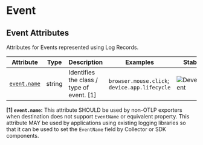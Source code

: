 <!-- NOTE: THIS FILE IS AUTOGENERATED. DO NOT EDIT BY HAND. -->
<!-- see templates/registry/markdown/attribute_namespace.md.j2 -->

# Event

## Event Attributes

Attributes for Events represented using Log Records.

| Attribute | Type | Description | Examples | Stability |
|---|---|---|---|---|
| <a id="event-name" href="#event-name">`event.name`</a> | string | Identifies the class / type of event. [1] | `browser.mouse.click`; `device.app.lifecycle` | ![Development](https://img.shields.io/badge/-development-blue) |

**[1] `event.name`:** This attribute SHOULD be used by non-OTLP exporters when destination does not support `EventName` or equivalent property. This attribute MAY be used by applications using existing logging libraries so that it can be used to set the `EventName` field by Collector or SDK components.
